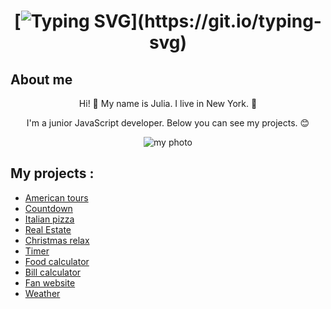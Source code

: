 <h1 align="center">

[![Typing SVG](https://readme-typing-svg.herokuapp.com?font=Fira+Code&size=32&pause=1000&color=D853D5&random=false&width=435&lines=Hi!+My+name+is+Julia!+;I'm+a+web+developer.)](https://git.io/typing-svg)

</h1>

<h2>About me</h2>
<div align="center">
<p>Hi! 👋 My name is Julia. I live in New York. 🗽 </p>
 <p> I'm a junior JavaScript developer. Below you can see my projects. 😊</p>
<img src="https://cdn.glitch.global/2a0a38f3-319e-400d-b5f2-eb7a4285d209/IMG_8732.jpeg?v=1706220736720" alt="my photo">
</div>

<h2>My projects :</h2>
<ul>
  <li><a href="https://american-tours.glitch.me/">American tours</li>
  <li><a href="https://newyearrr.glitch.me/">Сountdown</li>
  <li><a href="https://italian-pizza-animation.glitch.me">Italian pizza</li>
  <li><a href="https://realestate121.glitch.me/"> Real Estate</li>
  <li><a href="https://christmasrelax.glitch.me/">Christmas relax</li>
  <li><a href="https://timerone.glitch.me/">Timer</li>
  <li><a href="https://calculategrocery.glitch.me">Food calculator</li>
  <li><a href="https://calculatetwo.glitch.me/">Bill calculator</li>
  <li><a href="https://naty-oreiro.glitch.me/">Fan website</li>
  <li><a href="https://weatherrrr.glitch.me/">Weather</li>
</u>
